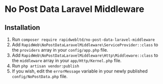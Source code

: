 # No Post Data Laravel Middleware

## Installation

1. Run `composer require rapidwebltd/no-post-data-laravel-middleware`
2. Add `RapidWeb\NoPostDataLaravelMiddleware\ServiceProvider::class` to the `providers` array in your `config/app.php` file.
3. Add `RapidWeb\NoPostDataLaravelMiddleware\Http\Middleware::class` to the `middleware` array in your `app/Http/Kernel.php` file.
4. Run `php artisan vendor:publish`
5. If you wish, edit the `errorMessage` variable in your newly published `config/NoPostData.php` file.

